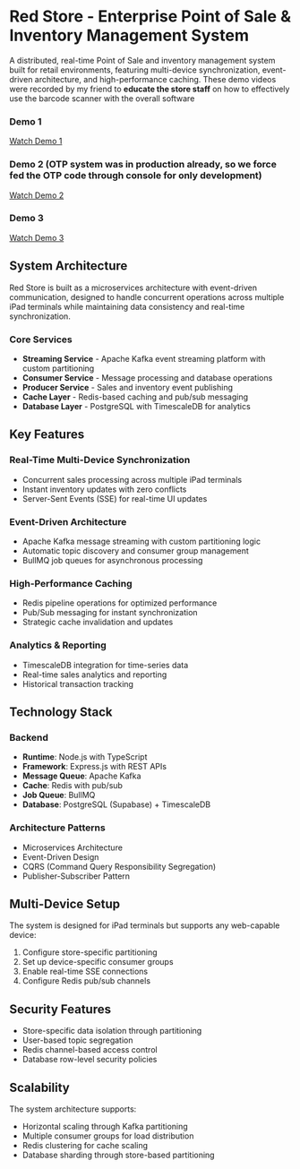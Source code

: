 # Red Store - Enterprise Point of Sale & Inventory Management System

A distributed, real-time Point of Sale and inventory management system built for retail environments, featuring multi-device synchronization, event-driven architecture, and high-performance caching.
These demo videos were recorded by my friend to **educate the store staff** on how to effectively use the barcode scanner with the overall software

### Demo 1
[Watch Demo 1](https://pub-47e138e02b44477f9935d1b35c47d5a7.r2.dev/Demo-1.mp4)

### Demo 2 (OTP system was in production already, so we force fed the OTP code through console for only development)
[Watch Demo 2](https://pub-47e138e02b44477f9935d1b35c47d5a7.r2.dev/Demo-2.mp4)

### Demo 3
[Watch Demo 3](https://pub-47e138e02b44477f9935d1b35c47d5a7.r2.dev/Demo-3.mp4)

## System Architecture

Red Store is built as a microservices architecture with event-driven communication, designed to handle concurrent operations across multiple iPad terminals while maintaining data consistency and real-time synchronization.

### Core Services
- **Streaming Service** - Apache Kafka event streaming platform with custom partitioning
- **Consumer Service** - Message processing and database operations
- **Producer Service** - Sales and inventory event publishing
- **Cache Layer** - Redis-based caching and pub/sub messaging
- **Database Layer** - PostgreSQL with TimescaleDB for analytics

## Key Features

### Real-Time Multi-Device Synchronization
- Concurrent sales processing across multiple iPad terminals
- Instant inventory updates with zero conflicts
- Server-Sent Events (SSE) for real-time UI updates

### Event-Driven Architecture
- Apache Kafka message streaming with custom partitioning logic
- Automatic topic discovery and consumer group management
- BullMQ job queues for asynchronous processing

### High-Performance Caching
- Redis pipeline operations for optimized performance
- Pub/Sub messaging for instant synchronization
- Strategic cache invalidation and updates

### Analytics & Reporting
- TimescaleDB integration for time-series data
- Real-time sales analytics and reporting
- Historical transaction tracking

## Technology Stack

### Backend
- **Runtime**: Node.js with TypeScript
- **Framework**: Express.js with REST APIs
- **Message Queue**: Apache Kafka
- **Cache**: Redis with pub/sub
- **Job Queue**: BullMQ
- **Database**: PostgreSQL (Supabase) + TimescaleDB

### Architecture Patterns
- Microservices Architecture
- Event-Driven Design
- CQRS (Command Query Responsibility Segregation)
- Publisher-Subscriber Pattern

## Multi-Device Setup

The system is designed for iPad terminals but supports any web-capable device:

1. Configure store-specific partitioning
2. Set up device-specific consumer groups
3. Enable real-time SSE connections
4. Configure Redis pub/sub channels

## Security Features

- Store-specific data isolation through partitioning
- User-based topic segregation
- Redis channel-based access control
- Database row-level security policies

## Scalability

The system architecture supports:
- Horizontal scaling through Kafka partitioning
- Multiple consumer groups for load distribution
- Redis clustering for cache scaling
- Database sharding through store-based partitioning
